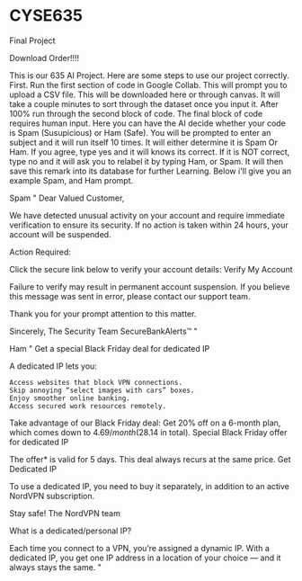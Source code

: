 # CYSE635
Final Project

Download Order!!!!


This is our 635 AI Project. Here are some steps to use our project correctly.
First. Run the first section of code in Google Collab. This will prompt you to upload a CSV file. This will be downloaded here or through canvas.
It will take a couple minutes to sort through the dataset once you input it. After 100% run through the second block of code.
The final block of code requires human input. Here you can have the AI decide whether your code is Spam (Susupicious) or Ham (Safe). You will be prompted to enter an subject and it will run itself 10 times.
It will either determine it is Spam Or Ham. If you agree, type yes and it will knows its correct.
If it is NOT correct, type no and it will ask you to relabel it by typing Ham, or Spam. It will then save this remark into its database for further Learning. Below i'll give you an example Spam, and Ham prompt.


Spam
" Dear Valued Customer,

We have detected unusual activity on your account and require immediate verification to ensure its security. If no action is taken within 24 hours, your account will be suspended.

Action Required:

Click the secure link below to verify your account details: Verify My Account

Failure to verify may result in permanent account suspension. If you believe this message was sent in error, please contact our support team.

Thank you for your prompt attention to this matter.

Sincerely,
The Security Team
SecureBankAlerts™ "


Ham
" Get a special Black Friday deal for dedicated IP

A dedicated IP lets you:

    Access websites that block VPN connections.
    Skip annoying “select images with cars” boxes.
    Enjoy smoother online banking.
    Access secured work resources remotely.

Take advantage of our Black Friday deal: Get 20% off on a 6-month plan, which comes down to $4.69/month ($28.14 in total).
Special Black Friday offer for dedicated IP

The offer* is valid for 5 days. This deal always recurs at the same price.
Get Dedicated IP

To use a dedicated IP, you need to buy it separately, in addition to an active NordVPN subscription.

Stay safe!
The NordVPN team


What is a dedicated/personal IP?

Each time you connect to a VPN, you’re assigned a dynamic IP. With a dedicated IP, you get one IP address in a location of your choice — and it always stays the same. "
